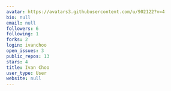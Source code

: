 ```yaml
---
avatar: https://avatars3.githubusercontent.com/u/902122?v=4
bio: null
email: null
followers: 6
following: 1
forks: 2
login: ivanchoo
open_issues: 3
public_repos: 13
stars: 4
title: Ivan Choo
user_type: User
website: null
---
```

